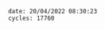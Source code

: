 

                date: 20/04/2022 08:30:23
                cycles: 17760

                         